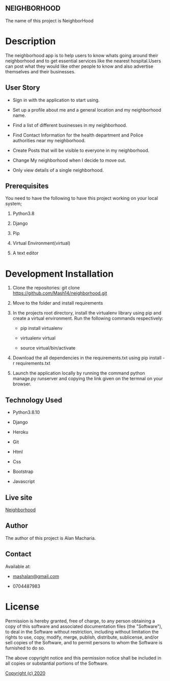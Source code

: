 ## NEIGHBORHOOD

The name of this project is NeighborHood

# Description

The neighborhood app is to help users to know whats going around their neighborhood and to get essential services like the nearest hospital.Users can post what they would like other people to know and also advertise themselves and their businesses.

## User Story

- Sign in with the application to start using.

- Set up a profile about me and a general location and my neighborhood name.

- Find a list of different businesses in my neighborhood.

- Find Contact Information for the health department and Police authorities near my neighborhood.

- Create Posts that will be visible to everyone in my neighborhood.

- Change My neighborhood when I decide to move out.

- Only view details of a single neighborhood.

## Prerequisites

You need to have the following to have this project working on your local system;

1. Python3.8

2. Django

3. Pip

4. Virtual Environment(virtual)

5. A text editor

# Development Installation

1. Clone the repositories: git clone https://github.com/Mash14/neighborhood.git

2. Move to the folder and install requirements 

3. In the projects root directory, install the virtualenv library using pip and create a virtual environment. Run the following commands respectively:

    - pip install virtualenv

    - virtualenv virtual

    - source virtual/bin/activate

4. Download the all dependencies in the requirements.txt using pip install -r requirements.txt

5. Launch the application locally by running the command python manage.py runserver and copying the link given on the termnal on your browser.

## Technology Used

- Python3.8.10

- Django

- Heroku

- Git

- Html

- Css

- Bootstrap

- Javascript

## Live site

[Neighborhood](https://neighborhood21.herokuapp.com/)

## Author

The author of this project is Alan Macharia.

## Contact

Available at:

  - [mashalan@gmail.com](www.gmail.com)

  - 0704487983

# License

Permission is hereby granted, free of charge, to any person obtaining a copy of this software and associated documentation files (the "Software"), to deal in the Software without restriction, including without limitation the rights to use, copy, modify, merge, publish, distribute, sublicense, and/or sell copies of the Software, and to permit persons to whom the Software is furnished to do so.

The above copyright notice and this permission notice shall be included in all copies or substantial portions of the Software.

[Copyright (c) 2020](https://gist.github.com/nicolasdao/a7adda51f2f185e8d2700e1573d8a633)

